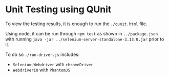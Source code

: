 # Unit Testing using QUnit
To view the testing results, it is enough to run the `./qunit.html` file.

Using node, it can be run through `npm test` as shown in `../package.json` with running `java -jar ../selenium-server-standalone-3.13.0.jar` prior to it.

To do so `./run-driver.js` includes: 
* `Selenium-Webdriver` with `chromeDriver`
* `WebdriverIO` with `PhantomJS`

